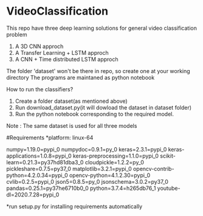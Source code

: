 # VideoClassification
This repo have three deep learning solutions for general video classification problem

1. A 3D CNN approch
2. A Transfer Learning + LSTM approch
3. A CNN + Time distributed LSTM approch
            
The folder 'dataset' won't be there in repo, so create one at your working directory
The programs are maintaned as python notebook



How to run the classifiers?

1. Create a folder dataset(as mentioned above)
2. Run download_dataset.py(it will dowload the dataset in dataset folder)
3. Run the python notebook corresponding to the required model.

Note : 
The same dataset is used for all three models

#Requirements
*platform: linux-64

numpy=1.19.0=pypi_0
numpydoc=0.9.1=py_0
keras=2.3.1=pypi_0
keras-applications=1.0.8=pypi_0
keras-preprocessing=1.1.0=pypi_0
scikit-learn=0.21.3=py37hd81dba3_0
cloudpickle=1.2.2=py_0
pickleshare=0.7.5=py37_0
matplotlib=3.2.1=pypi_0
opencv-contrib-python=4.2.0.34=pypi_0
opencv-python=4.1.2.30=pypi_0
cvlib=0.2.5=pypi_0
json5=0.8.5=py_0
jsonschema=3.0.2=py37_0
pandas=0.25.1=py37he6710b0_0
python=3.7.4=h265db76_1
youtube-dl=2020.7.28=pypi_0

*run setup.py for installing requirements automatically

